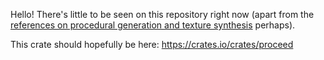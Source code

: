 Hello! There's little to be seen on this repository right now (apart from the [references on procedural generation and texture synthesis](https://github.com/dlight/proceed/issues/2) perhaps).

This crate should hopefully be here: https://crates.io/crates/proceed

